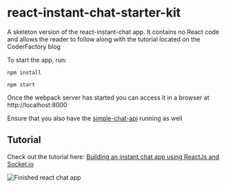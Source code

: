 # react-instant-chat-starter-kit
A skeleton version of the react-instant-chat app. It contains no React code and allows the reader to follow along with the tutorial located on the CoderFactory blog

To start the app, run:

```
npm install 

npm start
```

Once the webpack server has started you can access it in a browser at http://localhost:8000

Ensure that you also have the [simple-chat-api](https://github.com/kentandlime/simple-chat-api) running as well

## Tutorial
Check out the tutorial here:
[Building an instant chat app using ReactJs and Socket.io](https://github.com/kentandlime/react-instant-chat-starter-kit/blob/master/TUTORIAL.md)


![Finished react chat app](https://s17.postimg.org/40klqu39r/20160918_123011_capture.gif)
